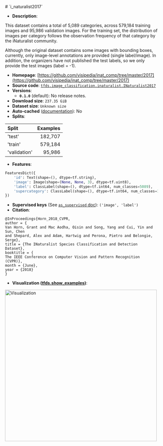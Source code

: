 <div itemscope itemtype="http://schema.org/Dataset">
  <div itemscope itemprop="includedInDataCatalog" itemtype="http://schema.org/DataCatalog">
    <meta itemprop="name" content="TensorFlow Datasets" />
  </div>
  <meta itemprop="name" content="i_naturalist2017" />
  <meta itemprop="description" content="This dataset contains a total of 5,089 categories, across 579,184 training&#10;images and 95,986 validation images. For the training set, the distribution of&#10;images per category follows the observation frequency of that category by the&#10;iNaturalist community.&#10;&#10;Although the original dataset contains some images with bounding boxes,&#10;currently, only image-level annotations are provided (single label/image).&#10;In addition, the organizers have not published the test labels, so we only&#10;provide the test images (label = -1).&#10;&#10;To use this dataset:&#10;&#10;```python&#10;import tensorflow_datasets as tfds&#10;&#10;ds = tfds.load(&#x27;i_naturalist2017&#x27;, split=&#x27;train&#x27;)&#10;for ex in ds.take(4):&#10;  print(ex)&#10;```&#10;&#10;See [the guide](https://www.tensorflow.org/datasets/overview) for more&#10;informations on [tensorflow_datasets](https://www.tensorflow.org/datasets).&#10;&#10;&lt;img src=&quot;https://storage.googleapis.com/tfds-data/visualization/i_naturalist2017-0.1.0.png&quot; alt=&quot;Visualization&quot; width=&quot;500px&quot;&gt;&#10;&#10;" />
  <meta itemprop="url" content="https://www.tensorflow.org/datasets/catalog/i_naturalist2017" />
  <meta itemprop="sameAs" content="https://github.com/visipedia/inat_comp/tree/master/2017" />
  <meta itemprop="citation" content="@InProceedings{Horn_2018_CVPR,&#10;author = {&#10;Van Horn, Grant and Mac Aodha, Oisin and Song, Yang and Cui, Yin and Sun, Chen&#10;and Shepard, Alex and Adam, Hartwig and Perona, Pietro and Belongie, Serge},&#10;title = {The INaturalist Species Classification and Detection Dataset},&#10;booktitle = {&#10;The IEEE Conference on Computer Vision and Pattern Recognition (CVPR)},&#10;month = {June},&#10;year = {2018}&#10;}" />
</div>
# `i_naturalist2017`

*   **Description**:

This dataset contains a total of 5,089 categories, across 579,184 training
images and 95,986 validation images. For the training set, the distribution of
images per category follows the observation frequency of that category by the
iNaturalist community.

Although the original dataset contains some images with bounding boxes,
currently, only image-level annotations are provided (single label/image). In
addition, the organizers have not published the test labels, so we only provide
the test images (label = -1).

*   **Homepage**:
    [https://github.com/visipedia/inat_comp/tree/master/2017](https://github.com/visipedia/inat_comp/tree/master/2017)
*   **Source code**:
    [`tfds.image_classification.inaturalist.INaturalist2017`](https://github.com/tensorflow/datasets/tree/master/tensorflow_datasets/image_classification/inaturalist.py)
*   **Versions**:
    *   **`0.1.0`** (default): No release notes.
*   **Download size**: `237.35 GiB`
*   **Dataset size**: `Unknown size`
*   **Auto-cached**
    ([documentation](https://www.tensorflow.org/datasets/performances#auto-caching)):
    No
*   **Splits**:

Split        | Examples
:----------- | -------:
'test'       | 182,707
'train'      | 579,184
'validation' | 95,986

*   **Features**:

```python
FeaturesDict({
    'id': Text(shape=(), dtype=tf.string),
    'image': Image(shape=(None, None, 3), dtype=tf.uint8),
    'label': ClassLabel(shape=(), dtype=tf.int64, num_classes=5089),
    'supercategory': ClassLabel(shape=(), dtype=tf.int64, num_classes=13),
})
```

*   **Supervised keys** (See
    [`as_supervised` doc](https://www.tensorflow.org/datasets/api_docs/python/tfds/load#args)):
    `('image', 'label')`
*   **Citation**:

```
@InProceedings{Horn_2018_CVPR,
author = {
Van Horn, Grant and Mac Aodha, Oisin and Song, Yang and Cui, Yin and Sun, Chen
and Shepard, Alex and Adam, Hartwig and Perona, Pietro and Belongie, Serge},
title = {The INaturalist Species Classification and Detection Dataset},
booktitle = {
The IEEE Conference on Computer Vision and Pattern Recognition (CVPR)},
month = {June},
year = {2018}
}
```

*   **Visualization
    ([tfds.show_examples](https://www.tensorflow.org/datasets/api_docs/python/tfds/visualization/show_examples))**:

<img src="https://storage.googleapis.com/tfds-data/visualization/i_naturalist2017-0.1.0.png" alt="Visualization" width="500px">
